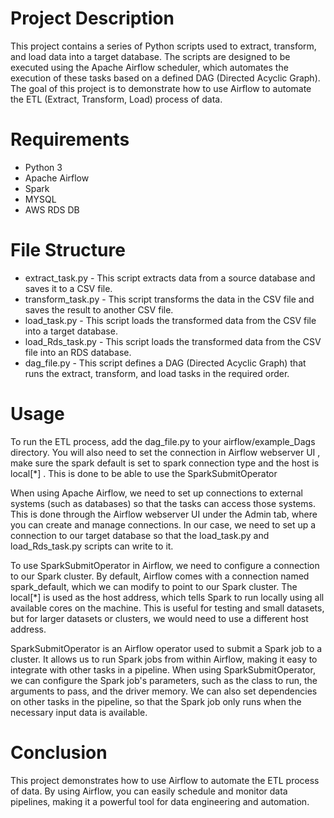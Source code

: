 # Project Description
This project contains a series of Python scripts used to extract, transform, and load data into a target database. The scripts are designed to be executed using the Apache Airflow scheduler, which automates the execution of these tasks based on a defined DAG (Directed Acyclic Graph). The goal of this project is to demonstrate how to use Airflow to automate the ETL (Extract, Transform, Load) process of data.

# Requirements
* Python 3
* Apache Airflow
* Spark
* MYSQL
* AWS RDS DB


# File Structure
* extract_task.py - This script extracts data from a source database and saves it to a CSV file.
* transform_task.py - This script transforms the data in the CSV file and saves the result to another CSV file.
* load_task.py - This script loads the transformed data from the CSV file into a target database.
* load_Rds_task.py - This script loads the transformed data from the CSV file into an RDS database.
* dag_file.py - This script defines a DAG (Directed Acyclic Graph) that runs the extract, transform, and load tasks in the required order.

# Usage
  To run the ETL process, add the dag_file.py to your airflow/example_Dags directory. You will also need to set the connection in Airflow webserver UI , make sure the spark default is set to spark connection type and the host is local[*] . This is done to be able to use the SparkSubmitOperator

  When using Apache Airflow, we need to set up connections to external systems (such as databases) so that the tasks can access those systems. This is done through the Airflow webserver UI under the Admin tab, where you can create and manage connections. In our case, we need to set up a connection to our target database so that the load_task.py and load_Rds_task.py scripts can write to it.

  To use SparkSubmitOperator in Airflow, we need to configure a connection to our Spark cluster. By default, Airflow comes with a connection named spark_default, which we can modify to point to our Spark cluster. The local[*] is used as the host address, which tells Spark to run locally using all available cores on the machine. This is useful for testing and small datasets, but for larger datasets or clusters, we would need to use a different host address.

  SparkSubmitOperator is an Airflow operator used to submit a Spark job to a cluster. It allows us to run Spark jobs from within Airflow, making it easy to integrate with other tasks in a pipeline. When using SparkSubmitOperator, we can configure the Spark job's parameters, such as the class to run, the arguments to pass, and the driver memory. We can also set dependencies on other tasks in the pipeline, so that the Spark job only runs when the necessary input data is available.

# Conclusion
  This project demonstrates how to use Airflow to automate the ETL process of data. By using Airflow, you can easily schedule and monitor data pipelines, making it a powerful tool for data engineering and automation.
